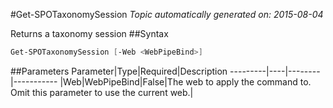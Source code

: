 #Get-SPOTaxonomySession
*Topic automatically generated on: 2015-08-04*

Returns a taxonomy session
##Syntax
```powershell
Get-SPOTaxonomySession [-Web <WebPipeBind>]
```


##Parameters
Parameter|Type|Required|Description
---------|----|--------|-----------
|Web|WebPipeBind|False|The web to apply the command to. Omit this parameter to use the current web.|
<!-- Ref: B824B21FF036DB705C3C4CD32DC99AD2 -->